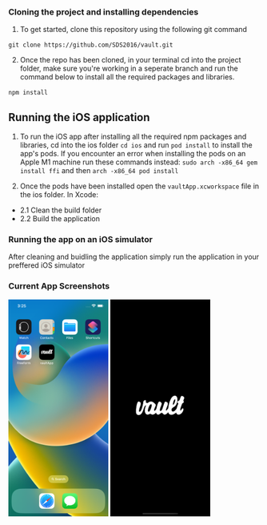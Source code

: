 ### Cloning the project and installing dependencies 

1. To get started, clone this repository using the following git command
```
git clone https://github.com/SDS2016/vault.git
```

2. Once the repo has been cloned, in your terminal cd into the project folder, make sure you're working in a seperate branch and run the command below to install all the required packages and libraries.

```
npm install
```


## Running the iOS application

1. To run the iOS app after installing all the required npm packages and libraries, cd into the ios folder ```cd ios``` and run ```pod install``` to install the app's pods. If you encounter an error when installing the pods on an Apple M1 machine run these commands instead: ```sudo arch -x86_64 gem install ffi``` and then  ```arch -x86_64 pod install```


2. Once the pods have been installed open the ```vaultApp.xcworkspace``` file in the ios folder. In Xcode: 
* 2.1 Clean the build folder
* 2.2 Build the application


### Running the app on an iOS simulator

After cleaning and buidling the application simply run the application in your preffered iOS simulator


### Current App Screenshots

<img src="./assets/app_screenshots/appIcon.png" width="200"/>
<img src="./assets/app_screenshots/splashScreen.png" width="200"/>